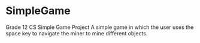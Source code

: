 # SimpleGame
Grade 12 CS Simple Game Project
A simple game in which the user uses the space key to navigate the miner to mine different objects.
